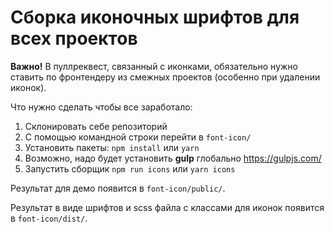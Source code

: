 # Сборка иконочных шрифтов для всех проектов

**Важно!**
В пуллреквест, связанный с иконками, обязательно нужно ставить по фронтендеру из смежных проектов
(особенно при удалении иконок).

Что нужно сделать чтобы все заработало:

1) Склонировать себе репозиторий
2) С помощью командной строки перейти в ```font-icon/```
3) Установить пакеты: ```npm install``` или ```yarn```
4) Возможно, надо будет установить **gulp** глобально https://gulpjs.com/ 
5) Запустить сборщик ```npm run icons``` или ```yarn icons```

Результат для демо появится в ```font-icon/public/```.

Результат в виде шрифтов и scss файла с классами для иконок появится в ```font-icon/dist/```.
